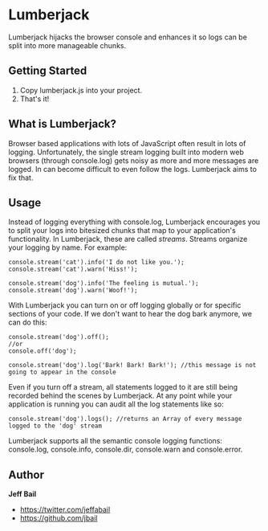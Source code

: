 # Lumberjack

Lumberjack hijacks the browser console and enhances it so logs can be split into more manageable chunks.

## Getting Started

1. Copy lumberjack.js into your project.
2. That's it!

## What is Lumberjack?

Browser based applications with lots of JavaScript often result in lots of logging. Unfortunately, the single stream logging built into modern web browsers (through console.log) gets noisy as more and more messages are logged. In can become difficult to even follow the logs. Lumberjack aims to fix that.

## Usage

Instead of logging everything with console.log, Lumberjack encourages you to split your logs into bitesized chunks that map to your application's functionality. In Lumberjack, these are called *streams*. Streams organize your logging by name. For example:

```
console.stream('cat').info('I do not like you.');
console.stream('cat').warn('Hiss!');

console.stream('dog').info('The feeling is mutual.');
console.stream('dog').warn('Woof!');
```

With Lumberjack you can turn on or off logging globally or for specific sections of your code. If we don't want to hear the dog bark anymore, we can do this:

```
console.stream('dog').off();
//or
console.off('dog');

console.stream('dog').log('Bark! Bark! Bark!'); //this message is not going to appear in the console
```

Even if you turn off a stream, all statements logged to it are still being recorded behind the scenes by Lumberjack. At any point while your application is running you can audit all the log statements like so:

```
console.stream('dog').logs(); //returns an Array of every message logged to the 'dog' stream
```

Lumberjack supports all the semantic console logging functions: console.log, console.info, console.dir, console.warn and console.error. 

## Author

**Jeff Bail**

+ <https://twitter.com/jeffabail>
+ <https://github.com/jbail>